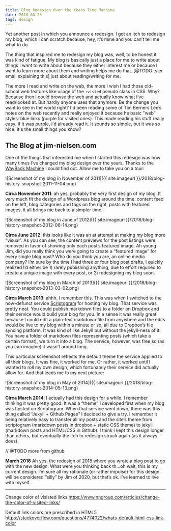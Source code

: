 ```yaml
---
title: Blog Redesign Over the Years Time Machine
date: 2018-03-23
tags: design
---
```


Yet another post in which you announce a redesign. I got an itch to redesign my blog, which I can scratch because, hey, it’s mine and you can’t tell me what to do.

The thing that inspired me to redesign my blog was, well, to be honest it was kind of fatigue. My blog is basically just a place for me to write about things I want to write about because they either interest me or because I want to learn more about them and writing helps me do that. [@TODO tyler email explaining this] just about reading/writing for me. 

The more I read and write on the web, the more I wish I had those old-school web features like usage of the `:visted` pseudo class in CSS. Why? Because then I could browse the web and actually know what i’ve read/looked at. But hardly anyone uses that anymore. Be the change you want to see in the world right? I'd been reading some of Tim Berners Lee’s notes on the web recently and really enjoyed it because he basic ”web” styles: blue links (purple for visited ones). This made reading his stuff really easy. If it was purple, i'd already read it. It sounds so simple, but it was so nice. It's the small things you know?


## The Blog at jim-nielsen.com

One of the things that interested me when I started this redesign was how many times I’ve changed my blog design over the years. Thanks to the [WayBack Machine](@TODO) I could find out. Allow me to take you on a tour:

![Screenshot of my blog in November of 2011]({{ site.imageurl }}/2018/blog-history-snapshot-2011-11-04.png)

**Circa November 2011**: ah yes, probably the very first design of my blog. It very much fit the design of a Wordpress blog around the time: content feed on the left, blog categories and tags on the right, posts with featured images, it all brings me back to a simpler time.

![Screenshot of my blog in June of 2012]({{ site.imageurl }}/2018/blog-history-snapshot-2012-06-14.png)

**Circa June 2012**: this looks like it was an at attempt at making my blog more “visual”. As you can see, the content previews for the post listings were removed in favor of showing only each post’s featured image. Ah young Jim, did you really think you were going to create a “featured image” for every single blog post? Who do you think you are, an online media company? I’m sure by the time I had three or four blog post drafts, I quickly realized I’d either be 1) rarely publishing anything, due to effort required to create a unique image with every post, or 2) redesigning my blog soon.

![Screenshot of my blog in March of 2013]({{ site.imageurl }}/2018/blog-history-snapshot-2013-03-02.png)

**Circa March 2013**: ahhh, I remember this. This was when I switched to the now-defunct service [Scriptogram](@TODO) for hosting my blog. That service was pretty neat. You could publish markdown files to a folder on Dropbox and their service would build your blog for you. In a sense it was really great because I could edit a plain-text markdown file from anywhere and the edits would be live to my blog within a minute or so, all due to Dropbox’s file syncing platform. It was kind of like Jekyll but without the jekyll-ness of it. You have a folder of markdown files representing posts (which take a certain format), we turn it into a blog. The service, however, was free so (as you can imagine) it wasn’t around long. 

This particular screenshot reflects the default theme the service applied to all their blogs. It was fine, it worked for me. Or rather, it worked until I wanted to roll my own design, which fortunately their service did actually allow for. And that leads me to my next picture:

![Screenshot of my blog in May of 2014]({{ site.imageurl }}/2018/blog-history-snapshot-2014-05-13.png)

**Circa March 2014**: I actually had this design for a while. I remember thinking it was pretty good. It was a “theme” I developed first when my blog was hosted on Scriptogram. When that service went down, there was this thing called “Jekyll + Github Pages” I decided to give a try. I remember it being relatively easy to transfer all my posts and the site’s theme from scriptogram (markdown posts in dropbox + static CSS theme) to jekyll (markdown posts and HTML/CSS in Github). I think I kept this design longer than others, but eventually the itch to redesign struck again (as it always does).


// @TODO more from github


**March 2018** Ah yes, the redesign of 2018 where you wrote a blog post to go with the new design. What were you thinking back th...oh wait, this is my current design. I’m sure all my rationale (or rather impulse) for this design will be considered “silly” by Jim of 2020, but that’s ok. I’ve learned to live with myself.





----

Change color of visisted links
https://www.nngroup.com/articles/change-the-color-of-visited-links/

Default link colors are prescribed in HTML5
https://stackoverflow.com/questions/4774022/whats-default-html-css-link-color